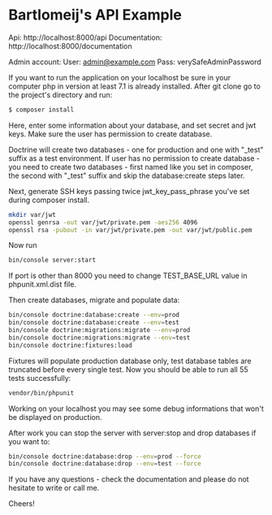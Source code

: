 # Bartlomeij's API Example

Api: http://localhost:8000/api
Documentation: http://localhost:8000/documentation

Admin account:
User: admin@example.com
Pass: verySafeAdminPassword

If you want to run the application on your localhost be sure in your computer php in version at least 7.1 is already installed. After git clone go to the project's directory and run:
```sh
$ composer install
```
Here, enter some information about your database, and set secret and jwt keys. Make sure the user
has permission to create database.

Doctrine will create two databases - one for production and one with "_test" suffix as a test environment. If user has no permission to create database - you need to create two databases - first named like you set in composer, the second with "_test" suffix and skip the database:create steps later.

Next, generate SSH keys passing twice jwt_key_pass_phrase you've set during composer install.
```sh
mkdir var/jwt
openssl genrsa -out var/jwt/private.pem -aes256 4096
openssl rsa -pubout -in var/jwt/private.pem -out var/jwt/public.pem
```
Now run
```sh
bin/console server:start
```
If port is other than 8000 you need to change TEST_BASE_URL value in phpunit.xml.dist file.

Then create databases, migrate and populate data:
```sh
bin/console doctrine:database:create --env=prod
bin/console doctrine:database:create --env=test
bin/console doctrine:migrations:migrate --env=prod
bin/console doctrine:migrations:migrate --env=test
bin/console doctrine:fixtures:load
```
Fixtures will populate production database only, test database tables are truncated before every single test. Now you should be able to run all 55 tests successfully:
```sh
vendor/bin/phpunit
```
Working on your localhost you may see some debug informations that won't be displayed on production.

After work you can stop the server with server:stop and drop databases if you want to:
```sh
bin/console doctrine:database:drop --env=prod --force
bin/console doctrine:database:drop --env=test --force
```
If you have any questions - check the documentation and please do not hesitate to write or call me.

Cheers!
